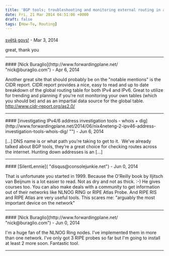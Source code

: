 ```yaml
---
title: 'BGP tools; troubleshooting and monitoring external routing in a nutshell'
date: Fri, 21 Mar 2014 04:51:06 +0000
draft: false
tags: [How-To, Routing]
---
```



#### 
[svētā govs!]( "saulstari@gmail.com") - <time datetime="2014-03-26 14:56:00">Mar 3, 2014</time>

great, thank you
<hr />
#### 
[Nick Buraglio](http://www.forwardingplane.net/ "nick@buraglio.com") - <time datetime="2014-04-05 07:33:00">Apr 6, 2014</time>

Another great site that should probably be on the "notable mentions" is the CIDR report. CIDR report provides a nice, easy to read and up to date breakdown of the global routing table for both IPv4 and IPv6. Great to utilize for trending and planning if you're not monitoring your own tables (which you should be) and as an impartial data source for the global table. http://www.cidr-report.org/as2.0/
<hr />
#### 
[investigating IPv4/6 address investigation tools - whois + dig](http://www.forwardingplane.net/2014/06/nix4neteng-2-ipv46-address-investigation-tools-whois-dig/ "") - <time datetime="2014-06-07 13:56:01">Jun 6, 2014</time>

\[…\] DNS name is or what path you’re taking to get to it.  We’ve already talked about BGP tools, they’re a great choice for checking routes across the internet. Hunting down addresses is an \[…\]
<hr />
#### 
[SilentLennie]( "disqus@consolejunkie.net") - <time datetime="2014-06-08 03:41:00">Jun 0, 2014</time>

That is unfortunate you started in 1999. Because the O'Reilly book by Iljitsch van Beijnum is a lot easier to read. Not as dry and not as thick. :-) He gives courses too. You can also make deals with a community to get information out of their networks like NLNOG RING or RIPE Atlas Probe. And RIPE RIS and RIPE Atlas are very useful tools. This scares me: "arguably the most important device on the network"
<hr />
#### 
[Nick Buraglio](http://www.forwardingplane.net/ "nick@buraglio.com") - <time datetime="2014-06-08 10:31:00">Jun 0, 2014</time>

I'm a huge fan of the NLNOG Ring nodes. I've implemented them in more than one network. I've only got 3 RIPE probes so far but I'm going to install at least 2 more soon. Fantastic tool.
<hr />
